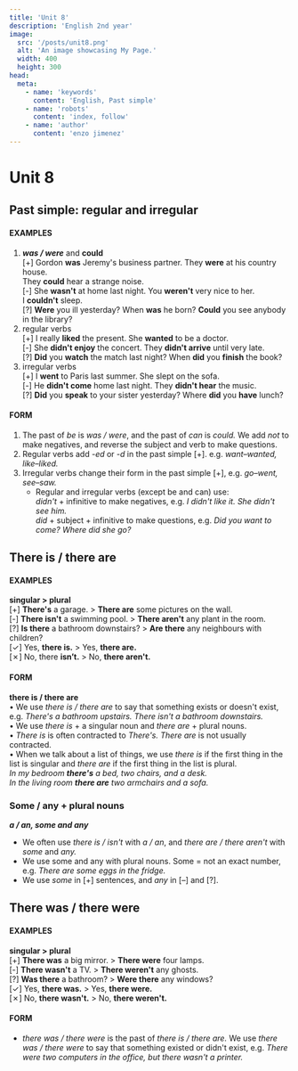 ```yaml
---
title: 'Unit 8'
description: 'English 2nd year'
image:
  src: '/posts/unit8.png'
  alt: 'An image showcasing My Page.'
  width: 400
  height: 300
head:
  meta:
    - name: 'keywords'
      content: 'English, Past simple'
    - name: 'robots'
      content: 'index, follow'
    - name: 'author'
      content: 'enzo jimenez'
---
```

# Unit 8

## Past simple: regular and irregular
#### EXAMPLES
1. _**was / were**_ and **could**  
  \[+\] Gordon **was** Jeremy's business partner. They **were** at his country house.  
  They **could** hear a strange noise.  
  \[-\] She **wasn't** at home last night. You **weren't** very nice to her.  
  I **couldn't** sleep.  
  \[?\] **Were** you ill yesterday? When **was** he born? **Could** you see anybody in the library?
2. regular verbs  
  \[+\] I really **liked** the present. She **wanted** to be a doctor.  
  \[-\] She **didn't enjoy** the concert. They **didn't arrive** until very late.  
  \[?\] **Did** you **watch** the match last night? When **did** you **finish** the book?  
3. irregular verbs  
  \[+\] I **went** to Paris last summer. She slept on the sofa.  
  \[-\] He **didn't come** home last night. They **didn't hear** the music.  
  \[?\] **Did** you **speak** to your sister yesterday? Where **did** you **have** lunch?  

#### FORM
1. The past of _be_ is _was / were_, and the past of _can_ is _could._ We add _not_ to make negatives, and reverse the subject and verb to make questions.
2. Regular verbs add _-ed_ or _-d_ in the past simple \[+\]. e.g. _want–wanted, like–liked._
3. Irregular verbs change their form in the past simple \[+\], e.g. _go–went, see–saw._
    - Regular and irregular verbs (except be and can) use:  
    _didn't_ + infinitive to make negatives, e.g. _I didn't like it. She didn't see him._  
    _did_ + subject + infinitive to make questions, e.g. _Did you want to come? Where did she go?_

## There is / there are
#### EXAMPLES
**singular > plural**  
\[+\] **There's** a garage. > **There are** some pictures on the wall.  
\[-\] **There isn't** a swimming pool. > **There aren't** any plant in the room.  
\[?\] **Is there** a bathroom downstairs? > **Are there** any neighbours with children?  
\[✓\] Yes, **there is.** > Yes, **there are.**  
\[✗\] No, there **isn’t.** > No, **there aren't.**

#### FORM
**there is / there are**  
• We use _there is / there are_ to say that something exists or doesn't exist, e.g. _There's a bathroom upstairs. There isn't a bathroom downstairs._  
• We use _there is_ + a singular noun and _there are_ + plural nouns.  
• _There is_ is often contracted to _There's. There are_ is not usually contracted.  
• When we talk about a list of things, we use _there is_ if the first thing in the list is singular and _there are_ if the first thing in the list is plural.  
_In my bedroom **there's** a bed, two chairs, and a desk._  
_In the living room **there are** two armchairs and a sofa._

### Some / any + plural nouns
_**a / an, some and any**_
- We often use _there is / isn't_ with _a / an_, and _there are / there aren't_ with _some_ and _any._
- We use some and any with plural nouns. Some = not an exact number, e.g. _There are some eggs in the fridge._
- We use _some_ in  \[+\] sentences, and _any_ in \[–\] and \[?\]. 

## There was / there were
#### EXAMPLES
**singular > plural**  
\[+\] **There was** a big mirror. > **There were** four lamps.  
\[-\] **There wasn't** a TV. > **There weren't** any ghosts.  
\[?\] **Was there** a bathroom? > **Were there** any windows?  
\[✓\] Yes, **there was.** > Yes, **there were.**  
\[✗\] No, **there wasn't.** > No, **there weren't.**

#### FORM
- _there was / there were_ is the past of _there is / there are._ We use _there was / there were_ to say that something existed or didn't exist, e.g. _There were two computers in the office, but there wasn't a printer._